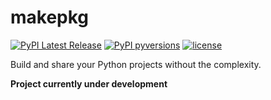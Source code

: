 # makepkg

<div>

[![PyPI Latest Release](https://img.shields.io/pypi/v/makepkg?style=flat&logo=pypi)](https://pypi.org/project/makepkg/)
[![PyPI pyversions](https://img.shields.io/pypi/pyversions/makepkg.svg?logo=python&style=flat)](https://pypi.python.org/pypi/makepkg/)
[![license](https://img.shields.io/pypi/l/makepkg?style=flat&logo=opensourceinitiative)](https://opensource.org/license/mit/)

</div>

Build and share your Python projects without the complexity.


**Project currently under development**
